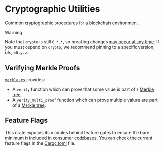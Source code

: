 # Cryptographic Utilities

Common cryptographic procedures for a blockchain environment.

> [!WARNING]
> Note that `crypto` is still `0.*.*`, so breaking changes
> [may occur at any time](https://semver.org/#spec-item-4). If you must depend
> on `crypto`, we recommend pinning to a specific version, i.e., `=0.y.z`.

## Verifying Merkle Proofs

[`merkle.rs`](lib/crypto/src/merkle.rs) provides:

- A `verify` function which can prove that some value is part of a
  [Merkle tree].
- A `verify_multi_proof` function which can prove multiple values are part of a
  [Merkle tree].

[Merkle tree]: https://en.wikipedia.org/wiki/Merkle_tree

## Feature Flags

This crate exposes its modules behind feature gates to ensure the bare minimum
is included in consumer codebases. You can check the current feature flags in
the [Cargo.toml](./Cargo.toml) file.
